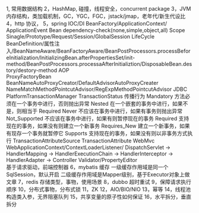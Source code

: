 1, 常用数据结构
2，HashMap, 碰撞，线程安全，concurrent package
3，JVM内存结构，类加载机制，GC，YGC，FGC，jstack/jmap，老年代/新生代设比
4，http 协议，
5，spring 
	IOC/DI
	BeanFactory/ApplicationContext/
	ApplicationEvent
	Bean dependency-check(none,simple,object,all)
	Scope
	 Sinagle/Prototype/Request/Session/GlobalSession
	LifeCycle
	 BeanDefinition/属性注入/BeanNameAware/BeanFactoryAware/BeanPostProcessors.processBeforeInitialization/InitializingBean.afterPropertiesSet/init-method/BeanPostProcessors.processaAfterInitializtion/DisposableBean.destory/destory-method
	AOP  
	 ProxyFactoryBean
	 BeanNameAutoProxyCreator/DefaultAdvisorAutoProxyCreater
	 NameMatchMethodPointcutAdvisor/RegExpMethodPointcutAdvisor 
	JDBC 
	 PlatformTransactionManager 
	 TransactionStatus 
  	 传播行为
	   Mandatory 方法必须在一个事务中进行，否则抛出异常 
	   Nested 在一个嵌套的事务中进行，如果不是，则相当于 Required
   	   Never 不应该在事务中进行，如果有事务则抛出异常
	   Not_Supported 不应该在事务中进行，如果有则暂停现在的事务
	   Required 支持现在的事务，如果没有则建立一个新事务
 	   Requires_New 建立一个新事务，如果有现存一个事务就暂停它
	   Supports 支持现在的事务，如果没有则以非事务方式执行
	  TransactionAttributeSource
  	  TransactionAttribute 
     	WebMvc
	 WebApplicationContext/ContextLoaderListener/
  	 DispatchServlet -> HandlerMapping -> HandlerExecutionChain -> HandlerInterceptor -> HandlerAdapter -> Controller 
	 Validator/PropertyEditor  
	基于请求驱动，前端控制器
6，mybatis
	缓存
	  一级缓存作用域是同一个SqlSession，默认开启
  	  二级缓存作用域是Mapper级别，基于Executor对象上做文章 
7，redis 存储类型，事物，使用场景
8，dubbo 超时重试
9，保障请求执行顺序
10，分布式事物，分布式锁
11，ZK
12，AIO/BIO/NIO 
13，幂等
14，线程池构造类入参，无界阻塞队列
15，共享变量的原子性如何保证
16，水平拆分，垂直拆分

